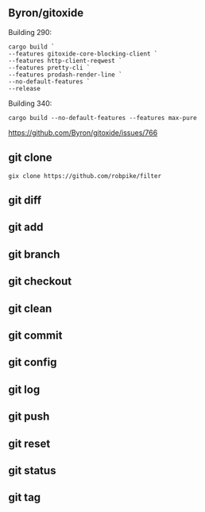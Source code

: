 ## Byron/gitoxide

Building 290:

~~~
cargo build `
--features gitoxide-core-blocking-client `
--features http-client-reqwest `
--features pretty-cli `
--features prodash-render-line `
--no-default-features `
--release
~~~

Building 340:

~~~
cargo build --no-default-features --features max-pure
~~~

https://github.com/Byron/gitoxide/issues/766

## git clone

~~~
gix clone https://github.com/robpike/filter
~~~

## git diff

## git add

## git branch

## git checkout

## git clean

## git commit

## git config

## git log

## git push

## git reset

## git status

## git tag
